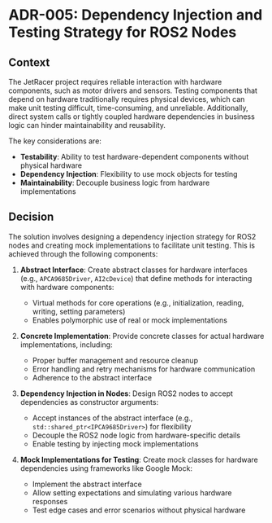 # ADR-005: Dependency Injection and Testing Strategy for ROS2 Nodes

## Context
The JetRacer project requires reliable interaction with hardware components, such as motor drivers and sensors. Testing components that depend on hardware traditionally requires physical devices, which can make unit testing difficult, time-consuming, and unreliable. Additionally, direct system calls or tightly coupled hardware dependencies in business logic can hinder maintainability and reusability.

The key considerations are:
- **Testability**: Ability to test hardware-dependent components without physical hardware
- **Dependency Injection**: Flexibility to use mock objects for testing
- **Maintainability**: Decouple business logic from hardware implementations

## Decision
The solution involves designing a dependency injection strategy for ROS2 nodes and creating mock implementations to facilitate unit testing. This is achieved through the following components:

1. **Abstract Interface**:
   Create abstract classes for hardware interfaces (e.g., `APCA9685Driver`, `AI2cDevice`) that define methods for interacting with hardware components:
   - Virtual methods for core operations (e.g., initialization, reading, writing, setting parameters)
   - Enables polymorphic use of real or mock implementations

2. **Concrete Implementation**:
   Provide concrete classes for actual hardware implementations, including:
   - Proper buffer management and resource cleanup
   - Error handling and retry mechanisms for hardware communication
   - Adherence to the abstract interface

3. **Dependency Injection in Nodes**:
   Design ROS2 nodes to accept dependencies as constructor arguments:
   - Accept instances of the abstract interface (e.g., `std::shared_ptr<IPCA9685Driver>`) for flexibility
   - Decouple the ROS2 node logic from hardware-specific details
   - Enable testing by injecting mock implementations

4. **Mock Implementations for Testing**:
   Create mock classes for hardware dependencies using frameworks like Google Mock:
   - Implement the abstract interface
   - Allow setting expectations and simulating various hardware responses
   - Test edge cases and error scenarios without physical hardware
